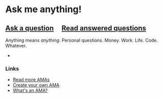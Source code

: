 # Ask me anything!

## [Ask a question](../../issues/new) &nbsp;&nbsp;&nbsp; [Read answered questions](../../issues?q=is%3Aissue+is%3Aclosed)

Anything means *anything*. Personal questions. Money. Work. Life. Code. Whatever.

-

### Links

- [Read more AMAs](https://github.com/sindresorhus/amas)
- [Create your own AMA](https://github.com/sindresorhus/amas/blob/master/create-ama.md)
- [What's an AMA?](https://en.wikipedia.org/wiki/Reddit#IAmA_and_AMA)

